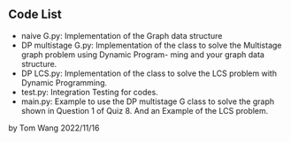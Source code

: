 ## Code List

- naive G.py: Implementation of the Graph data structure
- DP multistage G.py: Implementation of the class to solve the Multistage graph problem using Dynamic Program- ming and your graph data structure. 
- DP LCS.py: Implementation of the class to solve the LCS problem with Dynamic Programming.
- test.py: Integration Testing for codes.
- main.py: Example to use the DP multistage G class to solve the graph shown in Question 1 of Quiz 8. And an Example of the LCS problem.

by Tom Wang 2022/11/16